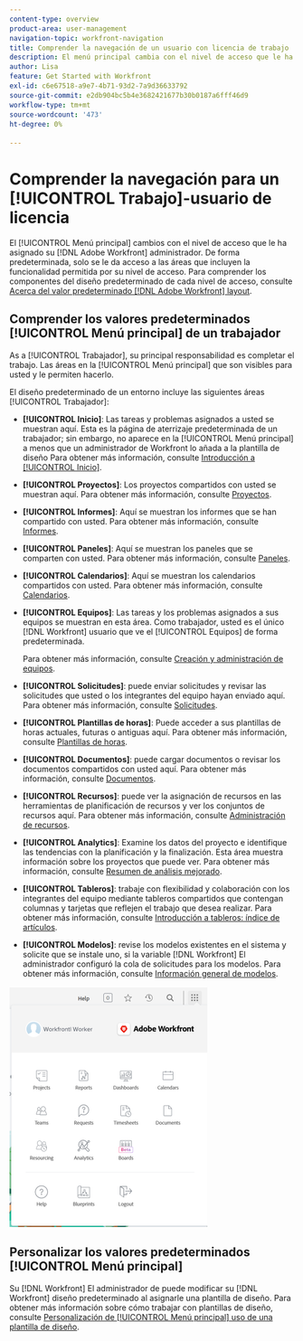 ```yaml
---
content-type: overview
product-area: user-management
navigation-topic: workfront-navigation
title: Comprender la navegación de un usuario con licencia de trabajo
description: El menú principal cambia con el nivel de acceso que le ha asignado su [!DNL Adobe Workfront] administrador. De forma predeterminada, solo se le da acceso a las áreas que incluyen la funcionalidad permitida por su nivel de acceso.
author: Lisa
feature: Get Started with Workfront
exl-id: c6e67518-a9e7-4b71-93d2-7a9d36633792
source-git-commit: e2db904bc5b4e3682421677b30b0187a6fff46d9
workflow-type: tm+mt
source-wordcount: '473'
ht-degree: 0%

---
```


# Comprender la navegación para un [!UICONTROL Trabajo]-usuario de licencia

El [!UICONTROL Menú principal] cambios con el nivel de acceso que le ha asignado su [!DNL Adobe Workfront] administrador. De forma predeterminada, solo se le da acceso a las áreas que incluyen la funcionalidad permitida por su nivel de acceso. Para comprender los componentes del diseño predeterminado de cada nivel de acceso, consulte [Acerca del valor predeterminado [!DNL Adobe Workfront] layout](../../../administration-and-setup/customize-workfront/use-layout-templates/about-the-default-wf-layout.md).

## Comprender los valores predeterminados [!UICONTROL Menú principal] de un trabajador

As a [!UICONTROL Trabajador], su principal responsabilidad es completar el trabajo. Las áreas en la [!UICONTROL Menú principal] que son visibles para usted y le permiten hacerlo.

El diseño predeterminado de un entorno incluye las siguientes áreas [!UICONTROL Trabajador]:

* **[!UICONTROL Inicio]**: Las tareas y problemas asignados a usted se muestran aquí. Esta es la página de aterrizaje predeterminada de un trabajador; sin embargo, no aparece en la [!UICONTROL Menú principal] a menos que un administrador de Workfront lo añada a la plantilla de diseño  Para obtener más información, consulte [Introducción a [!UICONTROL Inicio]](../../../workfront-basics/using-home/using-the-home-area/get-started-with-home.md).

* **[!UICONTROL Proyectos]**: Los proyectos compartidos con usted se muestran aquí. Para obtener más información, consulte [Proyectos](../../../manage-work/projects/projects-overview.md).

* **[!UICONTROL Informes]**: Aquí se muestran los informes que se han compartido con usted. Para obtener más información, consulte [Informes](../../../reports-and-dashboards/reports/reports-overview.md).

* **[!UICONTROL Paneles]**: Aquí se muestran los paneles que se comparten con usted. Para obtener más información, consulte [Paneles](../../../reports-and-dashboards/dashboards/dashboards-overview.md).

* **[!UICONTROL Calendarios]**: Aquí se muestran los calendarios compartidos con usted. Para obtener más información, consulte [Calendarios](../../../reports-and-dashboards/reports/calendars/calendars.md).

* **[!UICONTROL Equipos]**: Las tareas y los problemas asignados a sus equipos se muestran en esta área. Como trabajador, usted es el único [!DNL Workfront] usuario que ve el [!UICONTROL Equipos] de forma predeterminada.

  Para obtener más información, consulte [Creación y administración de equipos](../../../people-teams-and-groups/create-and-manage-teams/create-and-mange-teams.md).

* **[!UICONTROL Solicitudes]**: puede enviar solicitudes y revisar las solicitudes que usted o los integrantes del equipo hayan enviado aquí. Para obtener más información, consulte [Solicitudes](../../../manage-work/requests/requests-overview.md).

* **[!UICONTROL Plantillas de horas]**: Puede acceder a sus plantillas de horas actuales, futuras o antiguas aquí. Para obtener más información, consulte [Plantillas de horas](../../../timesheets/timesheets-all.md).

* **[!UICONTROL Documentos]**: puede cargar documentos o revisar los documentos compartidos con usted aquí. Para obtener más información, consulte [Documentos](../../../documents/documents-overview.md).

* **[!UICONTROL Recursos]**: puede ver la asignación de recursos en las herramientas de planificación de recursos y ver los conjuntos de recursos aquí. Para obtener más información, consulte [Administración de recursos](../../../resource-mgmt/manage-resources.md).

* **[!UICONTROL Analytics]**: Examine los datos del proyecto e identifique las tendencias con la planificación y la finalización. Esta área muestra información sobre los proyectos que puede ver. Para obtener más información, consulte [Resumen de análisis mejorado](../../../enhanced-analytics/enhanced-analytics-overview.md).

* **[!UICONTROL Tableros]**: trabaje con flexibilidad y colaboración con los integrantes del equipo mediante tableros compartidos que contengan columnas y tarjetas que reflejen el trabajo que desea realizar. Para obtener más información, consulte [Introducción a tableros: índice de artículos](../../../agile/get-started-with-boards/get-started-with-boards.md).

* **[!UICONTROL Modelos]**: revise los modelos existentes en el sistema y solicite que se instale uno, si la variable [!DNL Workfront] El administrador configuró la cola de solicitudes para los modelos. Para obtener más información, consulte [Información general de modelos](../../../administration-and-setup/blueprints/blueprints-overview.md).

![](assets/worker-main-menu-350x426.png)

## Personalizar los valores predeterminados [!UICONTROL Menú principal]

Su [!DNL Workfront] El administrador de puede modificar su [!DNL Workfront] diseño predeterminado al asignarle una plantilla de diseño. Para obtener más información sobre cómo trabajar con plantillas de diseño, consulte  [Personalización de [!UICONTROL Menú principal] uso de una plantilla de diseño](../../../administration-and-setup/customize-workfront/use-layout-templates/customize-main-menu.md).
